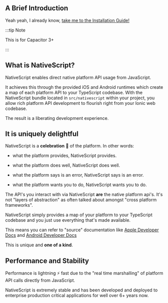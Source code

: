## A Brief Introduction

Yeah yeah, I already know, [take me to the Installation Guide!](installation.md)

:::tip Note

This is for Capacitor 3+

:::
## What is NativeScript?

NativeScript enables direct native platform API usage from JavaScript.

It achieves this through the provided iOS and Android runtimes which create a map of each platform API to your TypeScript codebase. With the NativeScript bundle located in `src/nativescript` within your project, you allow rich platform API development to flourish right from your Ionic web codebase.

The result is a liberating development experience.

## It is uniquely delightful

NativeScript is a **celebration** 🎉 of the platform. In other words:

* what the platform provides, NativeScript provides.

* what the platform does well, NativeScript does well.

* what the platform says is an error, NativeScript says is an error.

* what the platform wants you to do, NativeScript wants you to do.

The API's you interact with via NativeScript **are** the native platform api's. It's not "layers of abstraction" as often talked about amongst "cross platform frameworks".

NativeScript simply provides a map of your platform to your TypeScript codebase and you just use everything that's made available.

This means you can refer to "source" documentation like [Apple Developer Docs](https://developer.apple.com/documentation/technologies) and [Android Developer Docs](https://developer.android.com/reference)

This is unique and **one of a kind**.

## Performance and Stability

Performance is lightning ⚡ fast due to the "real time marshalling" of platform API calls directly from JavaScript.

NativeScript is extremely stable and has been developed and deployed to enterprise production critical applications for well over 6+ years now.



